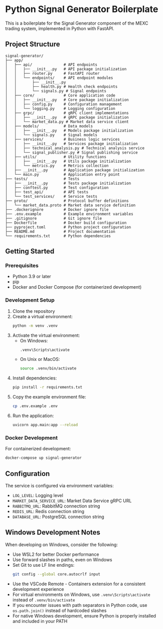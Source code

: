 # Python Signal Generator Boilerplate

This is a boilerplate for the Signal Generator component of the MEXC trading system, implemented in Python with FastAPI.

## Project Structure

```
signal-generator/
├── app/
│   ├── api/              # API endpoints
│   │   ├── __init__.py   # API package initialization
│   │   ├── router.py     # FastAPI router
│   │   └── endpoints/    # API endpoint modules
│   │       ├── __init__.py
│   │       ├── health.py # Health check endpoints
│   │       └── signals.py # Signal endpoints
│   ├── core/             # Core application code
│   │   ├── __init__.py   # Core package initialization
│   │   ├── config.py     # Configuration management
│   │   └── logging.py    # Logging configuration
│   ├── grpc/             # gRPC client implementations
│   │   ├── __init__.py   # gRPC package initialization
│   │   └── market_data.py # Market data service client
│   ├── models/           # Data models
│   │   ├── __init__.py   # Models package initialization
│   │   └── signals.py    # Signal models
│   ├── services/         # Business logic services
│   │   ├── __init__.py   # Services package initialization
│   │   ├── technical_analysis.py # Technical analysis service
│   │   └── signal_publisher.py # Signal publishing service
│   ├── utils/            # Utility functions
│   │   ├── __init__.py   # Utils package initialization
│   │   └── metrics.py    # Metrics collection
│   ├── __init__.py       # Application package initialization
│   └── main.py           # Application entry point
├── tests/                # Tests
│   ├── __init__.py       # Tests package initialization
│   ├── conftest.py       # Test configuration
│   ├── test_api/         # API tests
│   └── test_services/    # Service tests
├── proto/                # Protocol buffer definitions
│   └── market_data.proto # Market data service definition
├── .dockerignore         # Docker ignore file
├── .env.example          # Example environment variables
├── .gitignore            # Git ignore file
├── Dockerfile            # Docker build configuration
├── pyproject.toml        # Python project configuration
├── README.md             # Project documentation
└── requirements.txt      # Python dependencies
```

## Getting Started

### Prerequisites

- Python 3.9 or later
- pip
- Docker and Docker Compose (for containerized development)

### Development Setup

1. Clone the repository
2. Create a virtual environment:
   ```bash
   python -m venv .venv
   ```
3. Activate the virtual environment:
   - On Windows:
     ```bash
     .venv\Scripts\activate
     ```
   - On Unix or MacOS:
     ```bash
     source .venv/bin/activate
     ```
4. Install dependencies:
   ```bash
   pip install -r requirements.txt
   ```
5. Copy the example environment file:
   ```bash
   cp .env.example .env
   ```
6. Run the application:
   ```bash
   uvicorn app.main:app --reload
   ```

### Docker Development

For containerized development:

```bash
docker-compose up signal-generator
```

## Configuration

The service is configured via environment variables:

- `LOG_LEVEL`: Logging level
- `MARKET_DATA_SERVICE_URL`: Market Data Service gRPC URL
- `RABBITMQ_URL`: RabbitMQ connection string
- `REDIS_URL`: Redis connection string
- `DATABASE_URL`: PostgreSQL connection string

## Windows Development Notes

When developing on Windows, consider the following:

- Use WSL2 for better Docker performance
- Use forward slashes in paths, even on Windows
- Set Git to use LF line endings:
  ```bash
  git config --global core.autocrlf input
  ```
- Use the VSCode Remote - Containers extension for a consistent development experience
- For virtual environments on Windows, use `.venv\Scripts\activate` instead of `.venv/bin/activate`
- If you encounter issues with path separators in Python code, use `os.path.join()` instead of hardcoded slashes
- For native Windows development, ensure Python is properly installed and included in your PATH
